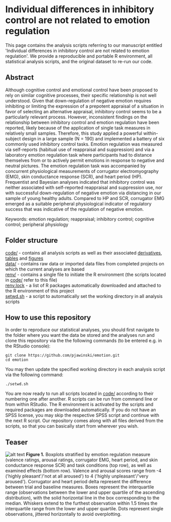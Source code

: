 # Individual differences in inhibitory control are not related to emotion regulation         
This page contains the analysis scripts referring to our manuscript entitled 'Individual differences in inhibitory control are not related to emotion regulation'. We provide a reproducible and portable R environment, all statistical analysis scripts, and the original dataset to re-run our code.

## Abstract
Although cognitive control and emotional control have been proposed to rely on similar cognitive processes, their specific relationship is not well understood. Given that down-regulation of negative emotion requires inhibiting or limiting the expression of a prepotent appraisal of a situation in favor of selecting an alternative appraisal, inhibitory control seems to be a particularly relevant process. However, inconsistent findings on the relationship between inhibitory control and emotion regulation have been reported, likely because of the application of single task measures in relatively small samples. Therefore, this study applied a powerful within-subject design in a large sample (N = 190) and implemented a battery of six commonly used inhibitory control tasks. Emotion regulation was measured via self-reports (habitual use of reappraisal and suppression) and via a laboratory emotion regulation task where participants had to distance themselves from or to actively permit emotions in response to negative and neutral pictures. The emotion regulation task was accompanied by concurrent physiological measurements of corrugator electromyography (EMG), skin conductance response (SCR), and heart period (HP). Frequentist and Bayesian analyses indicated that inhibitory control was neither associated with self-reported reappraisal and suppression use, nor with successful down-regulation of negative emotion via distancing in our sample of young healthy adults. Compared to HP and SCR, corrugator EMG emerged as a suitable peripheral physiological indicator of regulatory success that was indicative of the regulation of negative emotion. <br>

Keywords: emotion regulation; reappraisal; inhibitory control; cognitive control; peripheral physiology<br>

## Folder structure
[code/](code/) - contains all analysis scripts as well as their associated [derivatives](code/derivatives), [tables](code/tables) and [figures](code/figures)<br>
[data/](data/) - contains raw data or imported data files from completed projects on which the current analyses are based<br>
[renv/](renv/) - contains a single file to initiate the R environment (the scripts located in [code/](code/) refer to this file)<br>
[renv.lock](renv.lock) - a list of R packages automatically downloaded and attached to the R environment of this project<br>
[setwd.sh](setwd.sh) - a script to automatically set the working directory in all analysis scripts<br>

## How to use this repository
In order to reproduce our statistical analyses, you should first navigate to the folder where you want the data be stored and the analyses run and clone this repository via the the following commands (to be entered e.g. in the RStudio console):
```
git clone https://github.com/pjawinski/emotion.git
cd emotion
```
You may then update the specified working directory in each analysis script via the following command:
```
./setwd.sh
```
You are now ready to run all scripts located in [code/](code/) according to their numbering one after another. R scripts can be run from command line or from within RStudio. The R environment is activated by the scripts and required packages are downloaded automatically. If you do not have an SPSS license, you may skip the respective SPSS script and continue with the next R script. Our repository comes along with all files derived from the scripts, so that you can basically start from wherever you wish.

## Teaser
![alt text](https://pjawinski.github.io/emotion/code/figures/boxplots.png "Figure 1")
**Figure 1.** Boxplots stratified by emotion regulation measure (valence ratings, arousal ratings, corrugator EMG, heart period, and skin conductance response SCR) and task conditions (top row), as well as examined effects (bottom row). Valence and arousal scores range from -4 ('highly pleasant'/'not at all aroused') to 4 ('highly unpleasant'/'very aroused'). Corrugator and heart period delta represent the difference between trial and baseline measures. Boxes represent the interquartile range (observations between the lower and upper quartile of the ascending distribution), with the solid horizontal line in the box corresponding to the median. Whiskers extend to the furthest observation within 1.5 times the interquartile range from the lower and upper quartile. Dots represent single observations, jittered horizontally to avoid overplotting.
